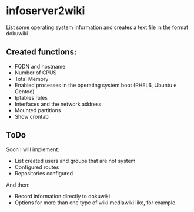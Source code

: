 # infoserver2wiki
List some operating system information and creates a text file in the format dokuwiki

## Created functions:
* FQDN and hostname
* Number of CPUS
* Total Memory
* Enabled processes in the operating system boot (RHEL6, Ubuntu e Gentoo)
* Iptables rules
* Interfaces and the network address
* Mounted partitions
* Show crontab

## ToDo
Soon I will implement:
* List created users and groups that are not system
* Configured routes
* Repositories configured

And then:
* Record information directly to dokuwiki
* Options for more than one type of wiki mediawiki like, for example.
